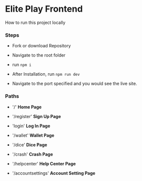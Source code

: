 # Elite Play Frontend

How to run this project locally

### Steps

- Fork or download Repository

- Navigate to the root folder 

- run `npm i`

- After Installation, run `npm run dev`

- Navigate to the port specified and you would see the live site.

### Paths

- '/' **Home Page**

- '/register' **Sign Up Page**

- 'login' **Log In Page**

- '/wallet' **Wallet Page**

- '/dice' **Dice Page**

- '/crash' **Crash Page**

- '/helpcenter' **Help Center Page**

- '/accountsettings' **Account Setting Page**
